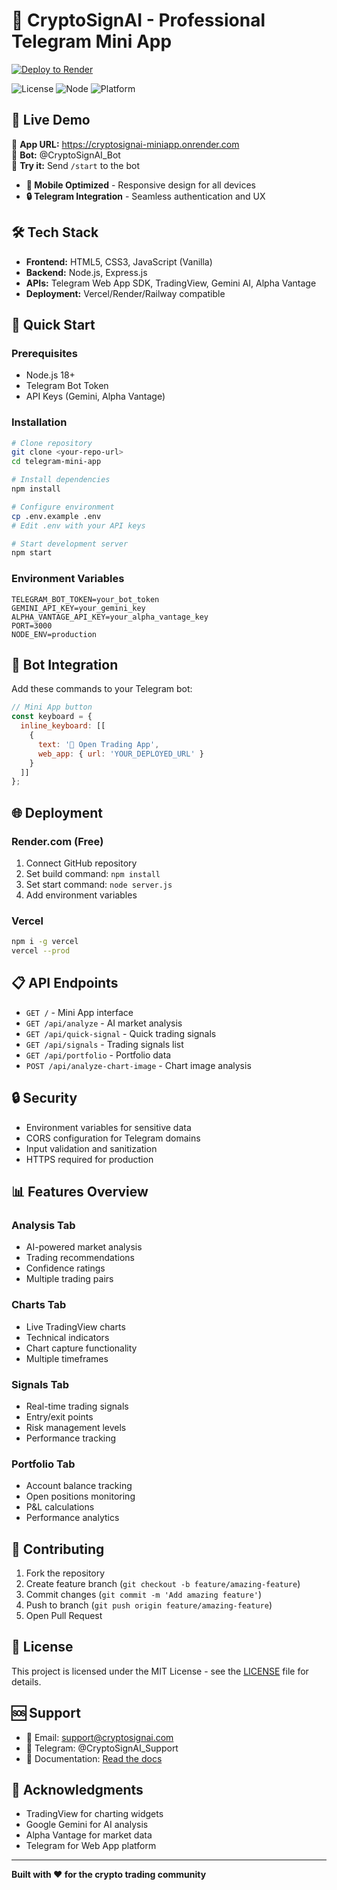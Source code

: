 # 🚀 CryptoSignAI - Professional Telegram Mini App

[![Deploy to Render](https://render.com/images/deploy-to-render-button.svg)](https://render.com/deploy?repo=https://github.com/themagician1970/cryptosignai-telegram-miniapp)

![License](https://img.shields.io/badge/license-MIT-blue.svg)
![Node](https://img.shields.io/badge/node-%3E%3D18.0.0-brightgreen.svg)
![Platform](https://img.shields.io/badge/platform-Telegram-blue.svg)

## 🎯 **Live Demo**
🔗 **App URL:** https://cryptosignai-miniapp.onrender.com  
🤖 **Bot:** @CryptoSignAI_Bot  
📱 **Try it:** Send `/start` to the bot
- **📱 Mobile Optimized** - Responsive design for all devices
- **🔒 Telegram Integration** - Seamless authentication and UX

## 🛠️ Tech Stack

- **Frontend:** HTML5, CSS3, JavaScript (Vanilla)
- **Backend:** Node.js, Express.js
- **APIs:** Telegram Web App SDK, TradingView, Gemini AI, Alpha Vantage
- **Deployment:** Vercel/Render/Railway compatible

## 🚀 Quick Start

### Prerequisites
- Node.js 18+
- Telegram Bot Token
- API Keys (Gemini, Alpha Vantage)

### Installation

```bash
# Clone repository
git clone <your-repo-url>
cd telegram-mini-app

# Install dependencies
npm install

# Configure environment
cp .env.example .env
# Edit .env with your API keys

# Start development server
npm start
```

### Environment Variables

```env
TELEGRAM_BOT_TOKEN=your_bot_token
GEMINI_API_KEY=your_gemini_key
ALPHA_VANTAGE_API_KEY=your_alpha_vantage_key
PORT=3000
NODE_ENV=production
```

## 📱 Bot Integration

Add these commands to your Telegram bot:

```javascript
// Mini App button
const keyboard = {
  inline_keyboard: [[
    {
      text: '🚀 Open Trading App',
      web_app: { url: 'YOUR_DEPLOYED_URL' }
    }
  ]]
};
```

## 🌐 Deployment

### Render.com (Free)
1. Connect GitHub repository
2. Set build command: `npm install`
3. Set start command: `node server.js`
4. Add environment variables

### Vercel
```bash
npm i -g vercel
vercel --prod
```

## 📋 API Endpoints

- `GET /` - Mini App interface
- `GET /api/analyze` - AI market analysis
- `GET /api/quick-signal` - Quick trading signals
- `GET /api/signals` - Trading signals list
- `GET /api/portfolio` - Portfolio data
- `POST /api/analyze-chart-image` - Chart image analysis

## 🔒 Security

- Environment variables for sensitive data
- CORS configuration for Telegram domains
- Input validation and sanitization
- HTTPS required for production

## 📊 Features Overview

### Analysis Tab
- AI-powered market analysis
- Trading recommendations
- Confidence ratings
- Multiple trading pairs

### Charts Tab
- Live TradingView charts
- Technical indicators
- Chart capture functionality
- Multiple timeframes

### Signals Tab
- Real-time trading signals
- Entry/exit points
- Risk management levels
- Performance tracking

### Portfolio Tab
- Account balance tracking
- Open positions monitoring
- P&L calculations
- Performance analytics

## 🤝 Contributing

1. Fork the repository
2. Create feature branch (`git checkout -b feature/amazing-feature`)
3. Commit changes (`git commit -m 'Add amazing feature'`)
4. Push to branch (`git push origin feature/amazing-feature`)
5. Open Pull Request

## 📄 License

This project is licensed under the MIT License - see the [LICENSE](LICENSE) file for details.

## 🆘 Support

- 📧 Email: support@cryptosignai.com
- 💬 Telegram: @CryptoSignAI_Support
- 📖 Documentation: [Read the docs](./DEPLOYMENT.md)

## 🎉 Acknowledgments

- TradingView for charting widgets
- Google Gemini for AI analysis
- Alpha Vantage for market data
- Telegram for Web App platform

---

**Built with ❤️ for the crypto trading community**
